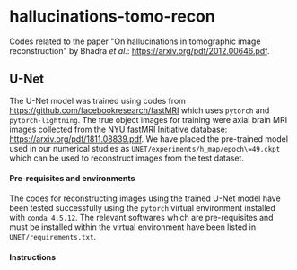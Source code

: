 # hallucinations-tomo-recon
Codes related to the paper "On hallucinations in tomographic image reconstruction" by Bhadra *et al.*: https://arxiv.org/pdf/2012.00646.pdf.

## U-Net
The U-Net model was trained using codes from https://github.com/facebookresearch/fastMRI which uses `pytorch` and `pytorch-lightning`. The true object images for training were axial brain MRI images collected from the NYU fastMRI Initiative database: https://arxiv.org/pdf/1811.08839.pdf. We have placed the pre-trained model used in our numerical studies as `UNET/experiments/h_map/epoch\=49.ckpt` which can be used to reconstruct images from the test dataset.

#### Pre-requisites and environments
The codes for reconstructing images using the trained U-Net model have been tested successfully using the `pytorch` virtual environment installed with `conda 4.5.12`. The relevant softwares which are pre-requisites and must be installed within the virtual environment have been listed in `UNET/requirements.txt`.

#### Instructions

